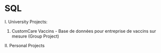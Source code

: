 # SQL

I. University Projects:
  1. CustomCare Vaccins - Base de données pour entreprise de vaccins sur mesure (Group Project)

II. Personal Projects
